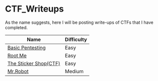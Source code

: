 # CTF_Writeups

As the name suggests, here I will be posting write-ups of CTFs that I have completed.

| Name | Difficulty |
|---|---|
| [Basic Pentesting](TryHackMe/BasicPentesting(CTF).md) | Easy |
| [Root Me](TryHackMe/RootMe(CTF).md) | Easy |
| [The Sticker Shop(CTF)](TryHackMe/TheStickerShop(CTF).md) | Easy |
| [Mr.Robot](TryHackMe/Mr.RobotCTF.md) | Medium |
